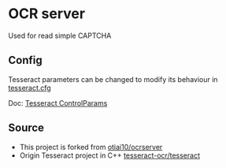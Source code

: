 # OCR server

Used for read simple CAPTCHA

## Config

Tesseract parameters can be changed to modify its behaviour
in [tesseract.cfg](./tesseract.cfg)

Doc: [Tesseract ControlParams](https://tesseract-ocr.github.io/tessdoc/ControlParams.html)

## Source

* This project is forked from [otiai10/ocrserver](https://github.com/daominah/ocr_server)
* Origin Tesseract project in C++ [tesseract-ocr/tesseract](https://github.com/tesseract-ocr/tesseract)
